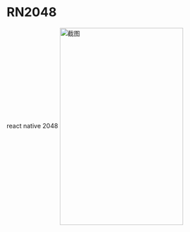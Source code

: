 # RN2048
react native 2048
<img src="https://github.com/zh8637688/RN2048/blob/master/screenshot.jpg?raw=true" width = "280" height = "450" alt="截图" align=center />
